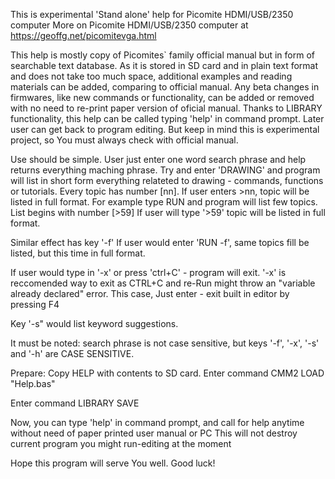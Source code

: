 This is experimental 'Stand alone' help for Picomite HDMI/USB/2350 computer 
More on  Picomite HDMI/USB/2350 computer at https://geoffg.net/picomitevga.html

This help is mostly copy of Picomites` family official manual but in form  of searchable text database.
As it is stored in SD card and in plain text format and does not take too much space, additional examples and reading materials can be added, comparing to official manual.
Any beta changes in firmwares, like new commands or functionality, can be added or removed with no need to re-print paper version of oficial manual. 
Thanks to LIBRARY functionality, this help can be called typing 'help' in command prompt. Later user can get back to program editing.
But keep in mind this is experimental project, so You must always check with official manual.

Use should be simple. 
User just enter one word search phrase and help returns everything maching phrase. 
Try and enter 'DRAWING' and program will list in short form everything relateted to drawing - commands, functions or tutorials.
Every topic has number [nn]. If user enters >nn, topic will be listed in full format.
For example type RUN and program will list few topics. List begins with number [>59]
If user will type '>59' topic will be listed in full format.

Similar effect has key '-f' 
If user would enter 'RUN -f', same topics fill be listed, but this time in full format.

If user would type in '-x' or press 'ctrl+C' - program will exit. 
'-x' is reccomended way to exit as CTRL+C and re-Run might throw an "variable already declared" error. 
This case, Just enter - exit built in editor by pressing F4

Key '-s" would list keyword suggestions.

It must be noted: search phrase is not case sensitive, but keys '-f', '-x', '-s' and '-h' are CASE SENSITIVE.

Prepare: 
Copy HELP with contents to SD card.
Enter command
CMM2 LOAD "Help.bas"

Enter command 
LIBRARY SAVE

Now, you can type 'help' in command prompt, and call for help anytime without need of paper printed user manual or PC
This will not destroy current program you might run-editing at the moment

Hope this program will serve You well. Good luck! 
